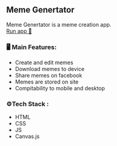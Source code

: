 ## Meme Genertator 

Meme Genertator is a meme creation app.<br/>
[Run app 🚀](https://alexlevkov.github.io/Meme-Generator/)

### 🖥️ Main Features:
* Create and edit memes
* Download memes to device
* Share memes on facebook
* Memes are stored on site
* Compitability to mobile and desktop

### ⚙Tech Stack :
* HTML
* CSS
* JS
* Canvas.js



